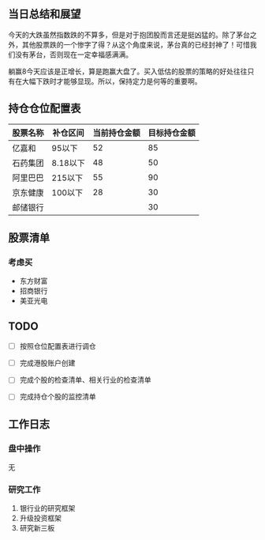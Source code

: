 ## 当日总结和展望

今天的大跌虽然指数跌的不算多，但是对于抱团股而言还是挺凶猛的。除了茅台之外，其他股票跌的一个惨字了得？从这个角度来说，茅台真的已经封神了！可惜我们没有茅台，否则现在一定幸福感满满。

躺赢8今天应该是正增长，算是跑赢大盘了。买入低估的股票的策略的好处往往只有在大幅下跌时才能够显现。所以，保持定力是何等的重要啊。

## 持仓仓位配置表

| 股票名称 | 补仓区间 | 当前持仓金额 | 目标持仓金额 |
| -------- | -------- | ------------ | ------------ |
| 亿嘉和   | 95以下   | 52           | 85           |
| 石药集团 | 8.18以下 | 48           | 50           |
| 阿里巴巴 | 215以下  | 55           | 90           |
| 京东健康 | 100以下  | 28           | 30           |
| 邮储银行 |          |              | 30           |

## 股票清单

### 考虑买

* 东方财富
* 招商银行
* 美亚光电

## TODO

- [ ] 按照仓位配置表进行调仓

- [ ] 完成港股账户创建
- [ ] 完成个股的检查清单、相关行业的检查清单
- [ ] 完成持仓个股的监控清单

## 工作日志

### 盘中操作

无

### 研究工作

1. 银行业的研究框架
2. 升级投资框架
3. 研究新三板

